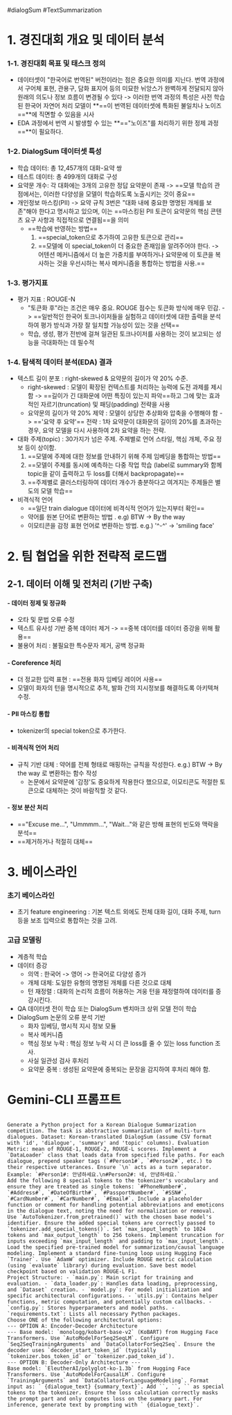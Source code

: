 #dialogSum #TextSummarization

# 1. 경진대회 개요 및 데이터 분석
### 1-1. 경진대회 목표 및 태스크 정의
- 데이터셋이 "한국어로 번역된" 버전이라는 점은 중요한 의미를 지닌다. 번역 과정에서 구어체 표현, 관용구, 담화 표지어 등의 미묘한 뉘앙스가 완벽하게 전달되지 않아 원래의 의도나 정보 흐름이 변경될 수 있다
	-> 이러한 번역 과정의 특성은 사전 학습된 한국어 자연어 처리 모델이 **==이 번역된 데이터셋에 특화된 불일치나 노이즈==**에 직면할 수 있음을 시사
-  EDA 과정에서 번역 시 발생할 수 있는 **=="노이즈"를 처리하기 위한 정제 과정==**이 필요하다.

### 1-2. DialogSum 데이터셋 특성
- 학습 데이터: 총 12,457개의 대화-요약 쌍
- 테스트 데이터: 총 499개의 대화로 구성
- 요약문 개수: 각 대화에는 3개의 고유한 정답 요약문이 존재
	-> ==모델 학습의 관점에서는, 이러한 다양성을 모델이 학습하도록 노출시키는 것이 중요==
- 개인정보 마스킹(PII)
	-> 요약 규칙 3번은 "대화 내에 중요한 명명된 개체를 보존"해야 한다고 명시하고 있으며, 이는 ==마스킹된 PII 토큰이 요약문의 핵심 콘텐츠 요구 사항과 직접적으로 연결됨==을 의미
	- ==학습에 반영하는 방법==
		1. ==special_token으로 추가하여 고유한 토큰으로 관리==
		2. ==모델에 이 special_token이 더 중요한 존재임을 알려주어야 한다. -> 어텐션 메커니즘에서 더 높은 가중치를 부여하거나 요약문에 이 토큰을 복사하는 것을 우선시하는 복사 메커니즘을 통합하는 방법을 사용.==
### 1-3. 평가지표
- 평가 지표 : ROUGE-N
	- "토큰화 후"라는 조건은 매우 중요. ROUGE 점수는 토큰화 방식에 매우 민감.
		-> ==일반적인 한국어 토크나이저들을 실험하고 데이터셋에 대한 출력을 분석하여 평가 방식과 가장 잘 일치할 가능성이 있는 것을 선택==
	- 학습, 생성, 평가 전반에 걸쳐 일관된 토크나이저를 사용하는 것이 보고되는 성능을 극대화하는 데 필수적
### 1-4. 탐색적 데이터 분석(EDA) 결과
- 텍스트 길이 분포 : right-skewed & 요약문의 길이가 약 20% 수준.
	-  right-skewed : 모델이 확장된 컨텍스트를 처리하는 능력에 도전 과제를 제시함
		-> ==길이가 긴 대화문에 어떤 특징이 있는지 파악==하고 그에 맞는 효과적인 자르기(truncation) 및  패딩(padding) 전략을 사용
	- 요약문의 길이가 약 20% 제약 : 모델이 상당한 추상화와 압축을 수행해야 함
		-> =='요약 후 요약'== 전략 : 1차 요약문이 대화문의 길이의 20%를 초과하는 경우, 요약 모델을 다시 사용하여 2차 요약을 하는 전략.
- 대화 주제(topic) : 30가지가 넘은 주제. 주제별로 언어 스타일, 핵심 개체, 주요 정보 등이 상이함.
	1. ==모델에 주제에 대한 정보를 안내하기 위해 주제 임베딩을 통합하는 방법==
	2. ==모델이 주제를 동시에 예측하는 다중 작업 학습 (label로 summary와 함께 topic을 같이 출력하고 두 loss를 더해서 backpropagate)==
	3. ==주제별로 클러스터링하여 데이터 개수가 충분하다고 여겨지는 주제들은 별도의 모델 학습==
- 비격식적 언어 
	- ==일단 train dialogue 데이터에 비격식적 언어가 있는지부터 확인==
	- 약어를 원본 단어로 변환하는 방법 . e.g) BTW -> By the way
	- 이모티콘을 감정 표현 언어로 변환하는 방법. e.g.) '^-^' -> 'smiling face'


# 2. 팀 협업을 위한 전략적 로드맵

## 2-1. 데이터 이해 및 전처리 (기반 구축)
#### - 데이터 정제 및 정규화
- 오타 및 문법 오류 수정
- 텍스트 유사성 기반 중복 데이터 제거
	-> ==중복 데이터를 데이터 증강을 위해 활용==
- 불용어 처리 : 불필요한 특수문자 제거, 공백 정규화
#### - Coreference 처리
- 더 정교한 입력 표현 : ==전용 화자 임베딩 레이어 사용==
- 모델이 화자의 턴을 명시적으로 추적, 발화 간의 지시정보를 해결하도록 아키텍쳐 수정.
#### - PII 마스킹 통합
- tokenizer의 special token으로 추가한다.
#### - 비격식적 언어 처리
- 규칙 기반 대체 : 약어를 전체 형태로 매핑하는 규칙을 작성한다. e.g.) BTW -> By the way 로 변환하는 함수 작성
	- 논문에서 요약문에 '감정'도 중요하게 작용한다 했으므로, 이모티콘도 적절한 토큰으로 대체하는 것이 바람직할 것 같다.
#### - 정보 분산 처리
- =="Excuse me...", "Ummmm...", "Wait..."와 같은 방해 표현의 빈도와 맥락을 분석==
- ==제거하거나 적절히 대체==



# 3. 베이스라인
### 초기 베이스라인
- 초기 feature engineering : 기본 텍스트 외에도 전체 대화 길이, 대화 주제, turn 등을 보조 입력으로 통합하는 것을 고려.
### 고급 모델링
- 계층적 학습
- 데이터 증강
	- 의역 : 한국어 -> 영어 -> 한국어로 다양성 증가
	- 개체 대체: 도일한 유형의 명명된 개체를 다른 것으로 대체
	- 턴 재정렬 : 대화의 논리적 흐름이 허용하는 겨웅 턴을 재정렬하여 데이터를 증강시킨다.
- QA 데이터셋 전이 학습 또는 DialogSum 벤치마크 상위 모델 전이 학습
-  DialogSum 논문의 오류 분석 기반
	- 화자 임베딩, 명시적 지시 정보 모듈
	- 복사 메커니즘
	- 핵심 정보 누락 : 핵심 정보 누락 시 더 큰 loss를 줄 수 있는 loss function 조사.
	- 사실 일관성 검사 후처리
	- 요약문 중복 : 생성된 요약문에 중복되는 문장을 감지하여 후처리 해야 함.


# Gemini-CLI 프롬프트
```

Generate a Python project for a Korean Dialogue Summarization competition. The task is abstractive summarization of multi-turn dialogues. Dataset: Korean-translated DialogSum (assume CSV format with 'id', 'dialogue', 'summary' and 'topic' columns). Evaluation Metric: mean of ROUGE-1, ROUGE-2, ROUGE-L scores. Implement a `DataLoader` class that loads data from specified file paths. For each dialogue, prepend speaker tags (`#Person1#`, `#Person2#`, etc.) to their respective utterances. Ensure `\n` acts as a turn separator. Example: `#Person1#: 안녕하세요.\n#Person2#: 네, 안녕하세요.`
Add the following 8 special tokens to the tokenizer's vocabulary and ensure they are treated as single tokens: `#PhoneNumber#`, `#Address#`, `#DateOfBirth#`, `#PassportNumber#`, `#SSN#`, `#CardNumber#`, `#CarNumber#`, `#Email#`. Include a placeholder function or comment for handling potential abbreviations and emoticons in the dialogue text, noting the need for normalization or removal. Use `AutoTokenizer.from_pretrained()` with the chosen base model's identifier. Ensure the added special tokens are correctly passed to `tokenizer.add_special_tokens()`. Set `max_input_length` to 1024 tokens and `max_output_length` to 256 tokens. Implement truncation for inputs exceeding `max_input_length` and padding to `max_input_length`. Load the specified pre-trained model for summarization/causal language modeling. Implement a standard fine-tuning loop using Hugging Face `Trainer`. Use `AdamW` optimizer. Include ROUGE metric calculation (using `evaluate` library) during evaluation. Save best model checkpoint based on validation ROUGE-L F1. 
Project Structure: - `main.py`: Main script for training and evaluation. - `data_loader.py`: Handles data loading, preprocessing, and `Dataset` creation. - `model.py`: For model initialization and specific architectural configurations. - `utils.py`: Contains helper functions, metric computation, and potentially custom callbacks. - `config.py`: Stores hyperparameters and model paths. - `requirements.txt`: Lists all necessary Python packages. 
Choose ONE of the following architectural options: 
--- OPTION A: Encoder-Decoder Architecture 
--- Base model: `monologg/kobart-base-v2` (KoBART) from Hugging Face Transformers. Use `AutoModelForSeq2SeqLM`. Configure `Seq2SeqTrainingArguments` and `DataCollatorForSeq2Seq`. Ensure the decoder uses `decoder_start_token_id` (typically `tokenizer.bos_token_id` or `tokenizer.pad_token_id`). 
--- OPTION B: Decoder-Only Architecture ---
Base model: `EleutherAI/polyglot-ko-1.3b` from Hugging Face Transformers. Use `AutoModelForCausalLM`. Configure `TrainingArguments` and `DataCollatorForLanguageModeling`. Format input as: ` {dialogue_text} {summary_text}`. Add ``, ``, `` as special tokens to the tokenizer. Ensure the loss calculation correctly masks the prompt part and only computes loss on the summary part. For inference, generate text by prompting with ` {dialogue_text}`.

```